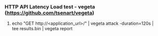 ### HTTP API Latency Load test - vegeta (https://github.com/tsenart/vegeta)
1. echo "GET http://<application_url>/" | vegeta attack -duration=120s | tee results.bin | vegeta report
